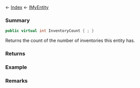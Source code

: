 ← [Index](Api-Index) ← [IMyEntity](VRage.Game.ModAPI.Ingame.IMyEntity)

### Summary

```csharp
public virtual int InventoryCount { ; }
```

Returns the count of the number of inventories this entity has.

### Returns

### Example

### Remarks

